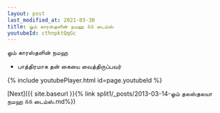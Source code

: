```yaml
---
layout: post
last_modified_at: 2021-03-30
title: ஓம் காரஸ்தளின் நமஹ ௧௧ டைம்ஸ்
youtubeId: cthnpktQqGc
---
```

 
 
 ஓம் காரஸ்தளின் நமஹ  
 
 -  பாத்திரமாக தன் கையை வைத்திருப்பவர் 
 
  
 
  
 
 
 
 
 
 


{% include youtubePlayer.html id=page.youtubeId %}
 
[Next]({{ site.baseurl }}{% link  split1/_posts/2013-03-14-ஓம் தலஸ்தலயா நமஹ ௧௧ டைம்ஸ்.md%})
 
